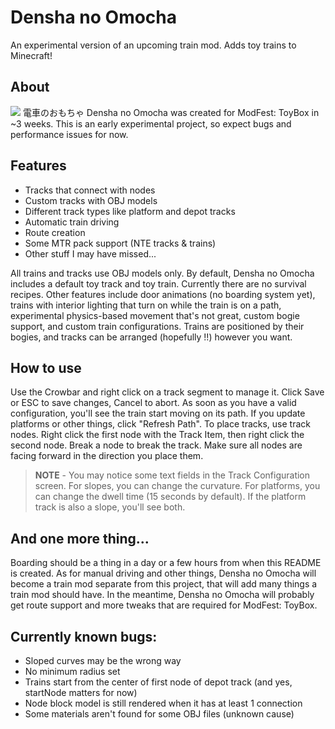 # Densha no Omocha

An experimental version of an upcoming train mod. Adds toy trains to Minecraft!

## About
<img src="https://raw.githubusercontent.com/ModFest/art/refs/heads/v2/badge/svg/toybox/compact.svg">
電車のおもちゃ Densha no Omocha was created for ModFest: ToyBox in ~3 weeks. This is an early experimental project, so expect bugs and performance issues for now.

## Features
- Tracks that connect with nodes
- Custom tracks with OBJ models
- Different track types like platform and depot tracks
- Automatic train driving
- Route creation
- Some MTR pack support (NTE tracks & trains)
- Other stuff I may have missed...

All trains and tracks use OBJ models only. By default, Densha no Omocha includes a default toy track and toy train. Currently there are no survival recipes.
Other features include door animations (no boarding system yet), trains with interior lighting that turn on while the train is on a path, experimental physics-based movement that's not great, custom bogie support, and custom train configurations.
Trains are positioned by their bogies, and tracks can be arranged (hopefully !!) however you want.

## How to use
Use the Crowbar and right click on a track segment to manage it. Click Save or ESC to save changes, Cancel to abort. As soon as you have a valid configuration, you'll see the train start moving on its path. If you update platforms or other things, click "Refresh Path".
To place tracks, use track nodes. Right click the first node with the Track Item, then right click the second node. Break a node to break the track. Make sure all nodes are facing forward in the direction you place them.

> **NOTE** - You may notice some text fields in the Track Configuration screen. For slopes, you can change the curvature. For platforms, you can change the dwell time (15 seconds by default). If the platform track is also a slope, you'll see both.

## And one more thing...
Boarding should be a thing in a day or a few hours from when this README is created. As for manual driving and other things, Densha no Omocha will become a train mod separate from this project, that will add many things a train mod should have. In the meantime, Densha no Omocha will probably get route support and more tweaks that are required for ModFest: ToyBox.

## Currently known bugs:
- Sloped curves may be the wrong way
- No minimum radius set
- Trains start from the center of first node of depot track (and yes, startNode matters for now)
- Node block model is still rendered when it has at least 1 connection
- Some materials aren't found for some OBJ files (unknown cause)
